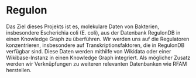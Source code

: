 # Regulon

Das Ziel dieses Projekts ist es, molekulare Daten von Bakterien, insbesondere Escherichia coli (E. coli), aus der Datenbank RegulonDB in einen Knowledge Graph zu überführen. Wir werden uns auf die Regulatoren konzentrieren, insbesondere auf Transkriptionsfaktoren, die in RegulonDB verfügbar sind. Diese Daten werden mithilfe von Wikidata oder einer Wikibase-Instanz in einen Knowledge Graph integriert. Als möglicher Zusatz werden wir Verknüpfungen zu weiteren relevanten Datenbanken wie RFAM herstellen.
